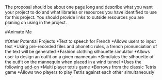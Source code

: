 The proposal should be about one page long and describe what you want your project to do and
what libraries or resources you have identified to use for this project. You should provide links to
outside resources you are planing on using in the project.

#Animate Me

#Other Potential Projects
*Text to speech for French
    *Allows users to input text
    *Using pre-recorded files and phonetic rules, a french pronunciation of the text will be generated
*Fashion clothing silhouette simulator
    *Allows user to design an outfit on a given mannequin
    *Simulates the silhouette of the outfit on the mannequin when placed in a wind tunnel
    *Uses the following [add-on](https://github.com/kashimAstro/ofxCloth)
*Multi player tetris game
    *Borrows from the classic Tetris game
    *Allows two players to play Tetris against each other simultaneously